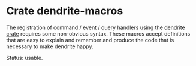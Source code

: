 # Crate dendrite-macros

The registration of command / event / query handlers using the [dendrite crate](https://crates.io/crates/dendrite) requires some non-obvious syntax. These macros accept definitions that are easy to explain and remember and produce the code that is necessary to make dendrite happy.

Status: usable.